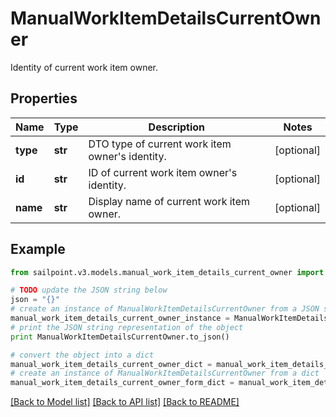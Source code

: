 # ManualWorkItemDetailsCurrentOwner

Identity of current work item owner.

## Properties
Name | Type | Description | Notes
------------ | ------------- | ------------- | -------------
**type** | **str** | DTO type of current work item owner&#39;s identity. | [optional] 
**id** | **str** | ID of current work item owner&#39;s identity. | [optional] 
**name** | **str** | Display name of current work item owner. | [optional] 

## Example

```python
from sailpoint.v3.models.manual_work_item_details_current_owner import ManualWorkItemDetailsCurrentOwner

# TODO update the JSON string below
json = "{}"
# create an instance of ManualWorkItemDetailsCurrentOwner from a JSON string
manual_work_item_details_current_owner_instance = ManualWorkItemDetailsCurrentOwner.from_json(json)
# print the JSON string representation of the object
print ManualWorkItemDetailsCurrentOwner.to_json()

# convert the object into a dict
manual_work_item_details_current_owner_dict = manual_work_item_details_current_owner_instance.to_dict()
# create an instance of ManualWorkItemDetailsCurrentOwner from a dict
manual_work_item_details_current_owner_form_dict = manual_work_item_details_current_owner.from_dict(manual_work_item_details_current_owner_dict)
```
[[Back to Model list]](../README.md#documentation-for-models) [[Back to API list]](../README.md#documentation-for-api-endpoints) [[Back to README]](../README.md)


